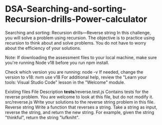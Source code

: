 # DSA-Searching-and-sorting-Recursion-drills-Power-calculator

Searching and sorting: Recursion drills—Reverse string
In this challenge, you will solve a problem using recursion. The objective is to practice using recursion to think about and solve problems. You do not have to worry about the efficiency of your solutions.

Note: If downloading the assessment files to your local machine, make sure you're running Node v18 before you run npm install.

Check which version you are running: node -v
If needed, change the version to v18: nvm use v18
For additional help, review the "Learn your tools: Visual Studio Code" lesson in the "Welcome" module.

Existing files
File	Description
__tests__/reverse.test.js	Contains tests for the reverse problem. You are welcome to look at this file, but do not modify it.
src/reverse.js	Write your solutions to the reverse string problem in this file.
Reverse string
Write a function that reverses a string. Take a string as input, reverse the string, and return the new string. For example, given the string "thinkful", return the string "lufkniht".
